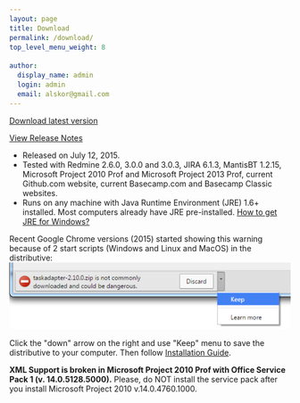 ```yaml
---
layout: page
title: Download
permalink: /download/
top_level_menu_weight: 8

author:
  display_name: admin
  login: admin
  email: alskor@gmail.com
---
```


<a class="hvr-rectangle-out button" href="https://bitbucket.org/taskadapter/releases/downloads/taskadapter-2.10.0.zip">Download latest version</a>

[View Release Notes](/2015/07/12/taskadapter-2-10-0-support-for-redmine-3-mantisbt-1-2-15-and-latest-microsoft-project-formats)

* Released on July 12, 2015.
* Tested with Redmine 2.6.0, 3.0.0 and 3.0.3, JIRA 6.1.3, MantisBT 1.2.15, Microsoft Project 2010 Prof and Microsoft Project 2013 Prof, current Github.com website, current Basecamp.com and Basecamp Classic websites.
* Runs on any machine with Java Runtime Environment (JRE) 1.6+ installed. Most computers already have JRE pre-installed. <a href="http://java.com/download/index.jsp" target="_blank">How to get JRE for Windows?</a>

Recent Google Chrome versions (2015) started showing this warning because of 2 start scripts (Windows and Linux and MacOS) in the distributive:
![Google Chrome warning](images/chrome_warning.png)

Click the "down" arrow on the right and use "Keep" menu to save the distributive to your computer. Then follow [Installation Guide](task-adapter-installation).

**XML Support is broken in Microsoft Project 2010 Prof with Office Service Pack 1 (v. 14.0.5128.5000).** Please, do NOT install the service pack after you install Microsoft Project 2010 v.14.0.4760.1000.
